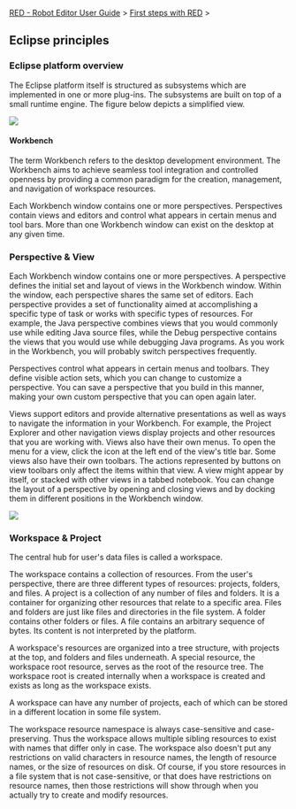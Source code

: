 [RED - Robot Editor User Guide](..\\) > [First steps with
RED](first_steps.md) >

## Eclipse principles

### Eclipse platform overview

The Eclipse platform itself is structured as subsystems which are implemented
in one or more plug-ins. The subsystems are built on top of a small runtime
engine. The figure below depicts a simplified view.

![](images/arch_npi.png)

#### Workbench

The term Workbench refers to the desktop development environment. The
Workbench aims to achieve seamless tool integration and controlled openness by
providing a common paradigm for the creation, management, and navigation of
workspace resources.

Each Workbench window contains one or more perspectives. Perspectives contain
views and editors and control what appears in certain menus and tool bars.
More than one Workbench window can exist on the desktop at any given time.

### Perspective & View

Each Workbench window contains one or more perspectives. A perspective defines
the initial set and layout of views in the Workbench window. Within the
window, each perspective shares the same set of editors. Each perspective
provides a set of functionality aimed at accomplishing a specific type of task
or works with specific types of resources. For example, the Java perspective
combines views that you would commonly use while editing Java source files,
while the Debug perspective contains the views that you would use while
debugging Java programs. As you work in the Workbench, you will probably
switch perspectives frequently.

Perspectives control what appears in certain menus and toolbars. They define
visible action sets, which you can change to customize a perspective. You can
save a perspective that you build in this manner, making your own custom
perspective that you can open again later.

Views support editors and provide alternative presentations as well as ways to
navigate the information in your Workbench. For example, the Project Explorer
and other navigation views display projects and other resources that you are
working with. Views also have their own menus. To open the menu for a view,
click the icon at the left end of the view's title bar. Some views also have
their own toolbars. The actions represented by buttons on view toolbars only
affect the items within that view. A view might appear by itself, or stacked
with other views in a tabbed notebook. You can change the layout of a
perspective by opening and closing views and by docking them in different
positions in the Workbench window.

![](images/robot_perspective.png)

### Workspace & Project

The central hub for user's data files is called a workspace.

The workspace contains a collection of resources. From the user's perspective,
there are three different types of resources: projects, folders, and files. A
project is a collection of any number of files and folders. It is a container
for organizing other resources that relate to a specific area. Files and
folders are just like files and directories in the file system. A folder
contains other folders or files. A file contains an arbitrary sequence of
bytes. Its content is not interpreted by the platform.

A workspace's resources are organized into a tree structure, with projects at
the top, and folders and files underneath. A special resource, the workspace
root resource, serves as the root of the resource tree. The workspace root is
created internally when a workspace is created and exists as long as the
workspace exists.

A workspace can have any number of projects, each of which can be stored in a
different location in some file system.

The workspace resource namespace is always case-sensitive and case-preserving.
Thus the workspace allows multiple sibling resources to exist with names that
differ only in case. The workspace also doesn't put any restrictions on valid
characters in resource names, the length of resource names, or the size of
resources on disk. Of course, if you store resources in a file system that is
not case-sensitive, or that does have restrictions on resource names, then
those restrictions will show through when you actually try to create and
modify resources.

